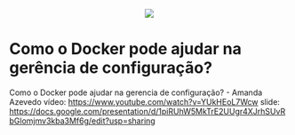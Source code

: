 <p align="center">
  <img src="https://github.com/a4s-ufpb/Designs/blob/master/logo_slogan.png" />
</p>

# Como o Docker pode ajudar na gerência de configuração?

Como o Docker pode ajudar na gerencia de configuração? - Amanda Azevedo
vídeo: https://www.youtube.com/watch?v=YUkHEoL7Wcw
slide: https://docs.google.com/presentation/d/1piRUhW5MkTrE2UUgr4XJrhSUvRbGlomjmv3kba3Mf6g/edit?usp=sharing
